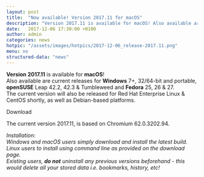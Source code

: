 ```yaml
---
layout: post
title:  "Now available! Version 2017.11 for macOS"
description: "Version 2017.11 is available for macOS! Also available are current releases for Windows 7+, 32/64-bit and portable, openSUSE Leap 42.2, 42.3 & Tumbleweed and Fedora 25, 26 & 27."
date:   2017-12-06 17:30:00 +0100
author:	admin
categories: news
hotpic: "/assets/images/hotpics/2017-12-06_release-2017.11.png"
menu: no
structured-data: "news"
---
```


**Version 2017.11** is available for **macOS**!     
Also available are current releases for **Windows** 7+, 32/64-bit and portable, **openSUSE** Leap 42.2, 42.3 & Tumbleweed and **Fedora** 25, 26 & 27.    
The current version will also be released for Red Hat Enterprise Linux & CentOS shortly, as well as Debian-based platforms.     

<a id="download-parser2" class="button download" title="download Iridium Browser">Download</a>     

The current version 2017.11, is based on Chromium 62.0.3202.94.     

*Installation:    
Windows and macOS users simply download and install the latest build.     
Linux users to install using command line as provided on the download page.     
Existing users, **do not** uninstall any previous versions beforehand - this would delete all your stored data i.e. bookmarks, history, etc!*